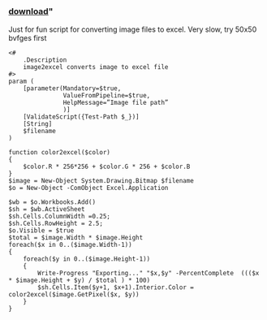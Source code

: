﻿---
pid:            3273
parent:         0
children:       
poster:         AxCoder
title:          
date:           2012-03-11 01:33:11
format:         posh
---

# 

### [download](3273.ps1)"

Just for fun script for converting image files to excel. Very slow,  try 50x50 bvfges first

```posh
<#
    .Description
    image2excel converts image to excel file
#>
param (
    [parameter(Mandatory=$true,
               ValueFromPipeline=$true,
               HelpMessage=”Image file path”               
               )]
    [ValidateScript({Test-Path $_})]
    [String]
    $filename
)

function color2excel($color)
{
    $color.R * 256*256 + $color.G * 256 + $color.B
}
$image = New-Object System.Drawing.Bitmap $filename
$o = New-Object -ComObject Excel.Application

$wb = $o.Workbooks.Add()
$sh = $wb.ActiveSheet
$sh.Cells.ColumnWidth =0.25;
$sh.Cells.RowHeight = 2.5;
$o.Visible = $true
$total = $image.Width * $image.Height
foreach($x in 0..($image.Width-1))
{
    foreach($y in 0..($image.Height-1))
    {
        Write-Progress "Exporting..." "$x,$y" -PercentComplete  ((($x * $image.Height + $y) / $total ) * 100)
        $sh.Cells.Item($y+1, $x+1).Interior.Color = color2excel($image.GetPixel($x, $y))
    }
}
```
